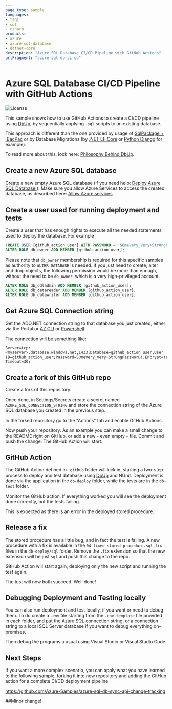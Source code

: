 ```yaml
---
page_type: sample
languages:
- tsql
- sql
- csharp
products:
- azure
- azure-sql-database
- dotnet-core
description: "Azure SQL Database CI/CD Pipeline with GitHub Actions"
urlFragment: "azure-sql-db-ci-cd"
---
```


# Azure SQL Database CI/CD Pipeline with GitHub Actions

![License](https://img.shields.io/badge/license-MIT-green.svg)

<!-- 
Guidelines on README format: https://review.docs.microsoft.com/help/onboard/admin/samples/concepts/readme-template?branch=master

Guidance on onboarding samples to docs.microsoft.com/samples: https://review.docs.microsoft.com/help/onboard/admin/samples/process/onboarding?branch=master

Taxonomies for products and languages: https://review.docs.microsoft.com/new-hope/information-architecture/metadata/taxonomies?branch=master
-->

This sample shows how to use GitHub Actions to create a CI/CD pipeline using [DbUp](https://dbup.readthedocs.io/en/latest/), by sequentially applying `.sql` scripts to an existing database.

This approach is different than the one provided by usage of [SqlPackage + .BacPac](https://docs.microsoft.com/en-us/sql/tools/sqlpackage?view=sql-server-ver15) or by Database Migrations (by [.NET EF Core](https://docs.microsoft.com/en-us/ef/core/managing-schemas/migrations/?tabs=dotnet-core-cli) or [Python Django](https://docs.djangoproject.com/en/3.1/topics/migrations/) for example).

To read more about this, look here: [Philosophy Behind DbUp](https://dbup.readthedocs.io/en/latest/philosophy-behind-dbup/).

## Create a new Azure SQL database

Create a new empty Azure SQL database (if you need help: [Deploy Azure SQL Database ](https://channel9.msdn.com/Series/Azure-SQL-for-Beginners/Demo-Deploy-Azure-SQL-Database-14-of-61)). Make sure you allow Azure Services to access the created database, as described here: [Allow Azure services](https://docs.microsoft.com/en-us/azure/azure-sql/database/network-access-controls-overview#allow-azure-services)

## Create a user used for running deployment and tests

Create a user that has enough rights to execute all the needed statements used to deploy the database.  For example

```sql
CREATE USER [github_action_user] WITH PASSWORD = 'S0meVery_Very+Str0ngPazzworD!';
ALTER ROLE db_owner ADD MEMBER [github_action_user];
```

Please note that `db_owner` membership is required for this specific samples as authority to `ALTER DATABASE` is needed. If you just need to create, alter and drop objects, the following permission would be more than enough, without the need to be `db_owner`, which is a very high-privileged account.

```sql
ALTER ROLE db_ddladmin ADD MEMBER [github_action_user];
ALTER ROLE db_datareader ADD MEMBER [github_action_user];
ALTER ROLE db_datawriter ADD MEMBER [github_action_user];
```

## Get Azure SQL Connection string

Get the ADO.NET connection string to that database you just created, either via the Portal or [AZ CLI](https://docs.microsoft.com/en-us/cli/azure/sql/db?view=azure-cli-latest#az_sql_db_show_connection_string) or [Powershell]().

The connection will be something like:

```
Server=tcp:<myserver>.database.windows.net,1433;Database=github_action_user;User ID=github_action_user;Password=S0meVery_Very+Str0ngPazzworD!;Encrypt=true;Connection Timeout=30;
```

## Create a fork of this GitHub repo

Create a fork of this repository.

Once done, in Settings/Secrets create a secret named `AZURE_SQL_CONNECTION_STRING` and store the connection string of the Azure SQL database you created in the previous step.

In the forked repository go to the "Actions" tab and enable GitHub Actions.

Now push your repository. As an example you can make a small change to the README right on GitHub, or add a new - even empty - file. Commit and push the change. The GitHub Action will start.

## GitHub Action

The GitHub Action defined in `.github` folder will kick in, starting a two-step process to deploy and test database using [DbUp](http://dbup.github.io/) and NUnit. Deployment is done via the application in the `db-deploy` folder, while the tests are in the `db-test` folder.

Monitor the GitHub action. If everything worked you will see the deployment done correctly, but the tests failing.

This is expected as there is an error in the deployed stored procedure.

## Release a fix

The stored procedure has a little bug, and in fact the test is failing. A new procedure with a fix is available in the `04-fixed-stored-procedure.sql.fix` files in the `db-deploy/sql` folder. Remove the `.fix` extension so that the new extension will be just `sql` and push this change to the repo.

GitHub Action will start again, deploying only the new script and running the test again.

The test will now both succeed. Well done!

## Debugging Deployment and Testing locally

You can also run deployment and test locally, if you want or need to debug them. To do create a `.env` file starting from the `.env.template` file provided in each folder, and put the Azure SQL connection string, or a connection string to a local SQL Server database if you want to debug everything on-premises.

Then debug the programs a usual using Visual Studio or Visual Studio Code.

## Next Steps

If you want a more complex scenario, you can apply what you have learned to the following sample, forking it into new repository and adding the GitHub action for a complete CI/CD deployment pipeline

https://github.com/Azure-Samples/azure-sql-db-sync-api-change-tracking

##Minor change!
